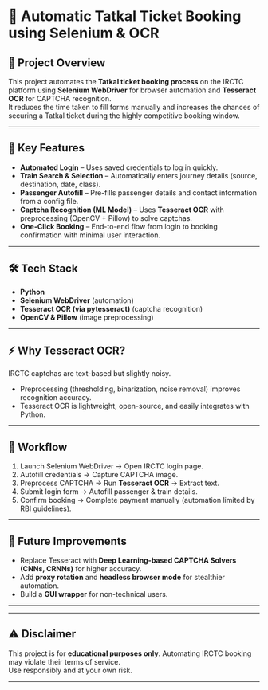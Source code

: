 # 🚉 Automatic Tatkal Ticket Booking using Selenium & OCR  

## 📌 Project Overview  
This project automates the **Tatkal ticket booking process** on the IRCTC platform using **Selenium WebDriver** for browser automation and **Tesseract OCR** for CAPTCHA recognition.  
It reduces the time taken to fill forms manually and increases the chances of securing a Tatkal ticket during the highly competitive booking window.  

---

## 🔑 Key Features  
- **Automated Login** – Uses saved credentials to log in quickly.  
- **Train Search & Selection** – Automatically enters journey details (source, destination, date, class).  
- **Passenger Autofill** – Pre-fills passenger details and contact information from a config file.  
- **Captcha Recognition (ML Model)** – Uses **Tesseract OCR** with preprocessing (OpenCV + Pillow) to solve captchas.  
- **One-Click Booking** – End-to-end flow from login to booking confirmation with minimal user interaction.  

---

## 🛠️ Tech Stack  
- **Python**  
- **Selenium WebDriver** (automation)  
- **Tesseract OCR (via pytesseract)** (captcha recognition)  
- **OpenCV & Pillow** (image preprocessing)  

---

## ⚡ Why Tesseract OCR?  
IRCTC captchas are text-based but slightly noisy.  
- Preprocessing (thresholding, binarization, noise removal) improves recognition accuracy.  
- Tesseract OCR is lightweight, open-source, and easily integrates with Python.  

---

## 🚀 Workflow  
1. Launch Selenium WebDriver → Open IRCTC login page.  
2. Autofill credentials → Capture CAPTCHA image.  
3. Preprocess CAPTCHA → Run **Tesseract OCR** → Extract text.  
4. Submit login form → Autofill passenger & train details.  
5. Confirm booking → Complete payment manually (automation limited by RBI guidelines).  

---

## 🔮 Future Improvements  
- Replace Tesseract with **Deep Learning-based CAPTCHA Solvers (CNNs, CRNNs)** for higher accuracy.  
- Add **proxy rotation** and **headless browser mode** for stealthier automation.  
- Build a **GUI wrapper** for non-technical users.  

---


---

## ⚠️ Disclaimer  
This project is for **educational purposes only**. Automating IRCTC booking may violate their terms of service.  
Use responsibly and at your own risk.  

---

